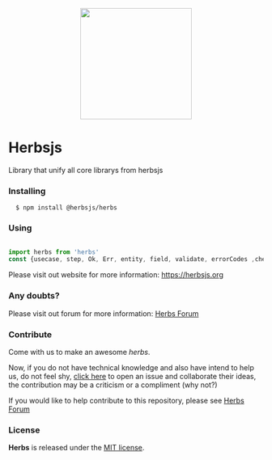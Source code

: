  <p align="center"><img src="https://raw.githubusercontent.com/herbsjs/herbs/main/docs/logo.png" height="220"></p>

# Herbsjs

Library that unify all core librarys from herbsjs

### Installing
```
  $ npm install @herbsjs/herbs
```

### Using

``` javascript

import herbs from 'herbs'
const {usecase, step, Ok, Err, entity, field, validate, errorCodes ,checker} = herbs

```

Please visit out website for more information: https://herbsjs.org


### Any doubts?

Please visit out forum for more information: [Herbs Forum](https://github.com/herbsjs/forum/discussions)


### Contribute

Come with us to make an awesome *herbs*.

Now, if you do not have technical knowledge and also have intend to help us, do not feel shy, [click here](https://github.com/herbsjs/forum/discussions/categories/q-a) to open an issue and collaborate their ideas, the contribution may be a criticism or a compliment (why not?)

If you would like to help contribute to this repository, please see [Herbs Forum](https://github.com/herbsjs/forum/discussions/categories/ideas)


### License

**Herbs** is released under the
[MIT license](https://github.com/herbsjs/herbs/blob/main/LICENSE.md).
